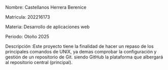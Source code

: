 Nombre: Castellanos Herrera Berenice

Matricula: 202216173

Materia: Desarrollo de aplicaciones web

Periodo: Otoño 2025

Descripción :Este proyecto tiene la finalidad de hacer un repaso de los principales comandos de UNIX, ya demas comprobar la configuración y gestión de un repositorio de Git. siendo GitHub la plataforma que albergará al repositorio central (principal).